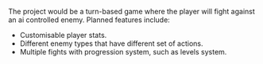 The project would be a turn-based game where the player will fight against an ai controlled enemy. Planned features include:
- Customisable player stats.
- Different enemy types that have different set of actions.
- Multiple fights with progression system, such as levels system.
